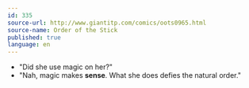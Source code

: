 ```yaml
---
id: 335
source-url: http://www.giantitp.com/comics/oots0965.html
source-name: Order of the Stick
published: true
language: en
---
```


- "Did she use magic on her?"
- "Nah, magic makes **sense**. What she does defies the natural order."
